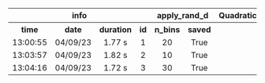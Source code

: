 <table>
<tr>
<th colspan=4 style="text-align: center; vertical-align: middle;">info</th>
<th colspan=2 style="text-align: center; vertical-align: middle;">apply_rand_d</th>
<th colspan=1 style="text-align: center; vertical-align: middle;">QuadraticDiscriminantAnalysis</th>
<th colspan=2 style="text-align: center; vertical-align: middle;">metrics</th>
</tr>
<th style="text-align: center; vertical-align: middle;">time</th>
<th style="text-align: center; vertical-align: middle;">date</th>
<th style="text-align: center; vertical-align: middle;">duration</th>
<th style="text-align: center; vertical-align: middle;">id</th>
<th style="text-align: center; vertical-align: middle;">n_bins</th>
<th style="text-align: center; vertical-align: middle;">saved</th>
<th style="text-align: center; vertical-align: middle;">reg_param</th>
<th style="text-align: center; vertical-align: middle;">Accuracy</th>
<th style="text-align: center; vertical-align: middle;">F1</th>
</tr>
<tr>
<td style="text-align: center; vertical-align: middle;">13:00:55</td>
<td style="text-align: center; vertical-align: middle;">04/09/23</td>
<td style="text-align: center; vertical-align: middle;">1.77 s</td>
<td style="text-align: center; vertical-align: middle;">1</td>
<td style="text-align: center; vertical-align: middle;">20</td>
<td style="text-align: center; vertical-align: middle;">True</td>
<td style="text-align: center; vertical-align: middle;">0.1</td>
<td style="text-align: center; vertical-align: middle;">0.8648648648648649</td>
<td style="text-align: center; vertical-align: middle;">0.8648648648648648</td>
</tr>
<tr>
<td style="text-align: center; vertical-align: middle;">13:03:57</td>
<td style="text-align: center; vertical-align: middle;">04/09/23</td>
<td style="text-align: center; vertical-align: middle;">1.82 s</td>
<td style="text-align: center; vertical-align: middle;">2</td>
<td style="text-align: center; vertical-align: middle;">10</td>
<td style="text-align: center; vertical-align: middle;">True</td>
<td style="text-align: center; vertical-align: middle;">0.5</td>
<td style="text-align: center; vertical-align: middle;">0.8648648648648649</td>
<td style="text-align: center; vertical-align: middle;">0.8648016603817709</td>
</tr>
<tr>
<td style="text-align: center; vertical-align: middle;">13:04:16</td>
<td style="text-align: center; vertical-align: middle;">04/09/23</td>
<td style="text-align: center; vertical-align: middle;">1.72 s</td>
<td style="text-align: center; vertical-align: middle;">3</td>
<td style="text-align: center; vertical-align: middle;">30</td>
<td style="text-align: center; vertical-align: middle;">True</td>
<td style="text-align: center; vertical-align: middle;">0</td>
<td style="text-align: center; vertical-align: middle;">0.8594594594594595</td>
<td style="text-align: center; vertical-align: middle;">0.8594553529686768</td>
</tr>
